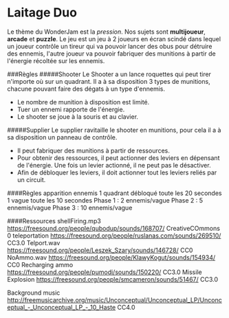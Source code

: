 # Laitage Duo
Le thème du WonderJam est la *pression*.
Nos sujets sont **multijoueur**, **arcade** et **puzzle**.
Le jeu est un jeu à 2 joueurs en écran scindé dans lequel un joueur contrôle un tireur qui va pouvoir lancer des obus pour détruire des ennemis, l'autre joueur va pouvoir fabriquer des munitions à partir de l'énergie récoltée sur les ennemis.

###Règles
#####Shooter
Le Shooter a un lance roquettes qui peut tirer n'importe où sur un quadrant. Il a à sa disposition 3 types de munitions, chacune pouvant faire des dégats à un type d'ennemis.

- Le nombre de munition à disposition est limité.
- Tuer un ennemi rapporte de l'énergie.
- Le shooter se joue à la souris et au clavier.

#####Supplier
Le supplier ravitaille le shooter en munitions, pour cela il a à sa disposition un panneau de contrôle.
- Il peut fabriquer des munitions à partir de ressources.
- Pour obtenir des ressources, il peut actionner des leviers en dépensant de l'énergie. Une fois un levier actionné, il ne peut pas le désactiver.
- Afin de débloquer les leviers, il doit actionner tout les leviers reliés par un circuit.

####Règles apparition ennemis
1 quadrant débloqué toute les 20 secondes
1 vague toute les 10 secondes
Phase 1 :  2 ennemis/vague 
Phase 2 :  5 ennemis/vague
Phase 3 :  10 ennemis/vague


####Ressources
shellFiring.mp3 https://freesound.org/people/qubodup/sounds/168707/  CreativeCOmmons 0
teleportation https://freesound.org/people/ruslanas.com/sounds/269510/ CC3.0
Telport.wav  https://freesound.org/people/Leszek_Szary/sounds/146728/ CC0
NoAmmo.wav https://freesound.org/people/KlawyKogut/sounds/154934/ CC0
Recharging ammo https://freesound.org/people/pumodi/sounds/150220/ CC3.0
Missile Explosion https://freesound.org/people/smcameron/sounds/51467/ CC3.0

Background music http://freemusicarchive.org/music/Unconceptual/Unconceptual_LP/Unconceptual_-_Unconceptual_LP_-_10_Haste CC4.0

